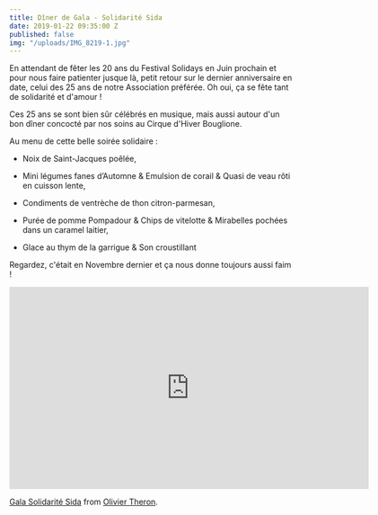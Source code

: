 ```yaml
---
title: Dîner de Gala - Solidarité Sida
date: 2019-01-22 09:35:00 Z
published: false
img: "/uploads/IMG_8219-1.jpg"
---
```


En attendant de fêter les 20 ans du Festival Solidays en Juin prochain et pour nous faire patienter jusque là, petit retour sur le dernier anniversaire en date, celui des 25 ans de notre Association préférée. Oh oui, ça se fête tant de solidarité et d'amour !

Ces 25 ans se sont bien sûr célébrés en musique, mais aussi autour d'un bon dîner concocté par nos soins au Cirque d'Hiver Bouglione.

Au menu de cette belle soirée solidaire :

* Noix de Saint-Jacques poêlée,

* Mini légumes fanes d’Automne & Emulsion de corail & Quasi de veau rôti en cuisson lente,

* Condiments de ventrèche de thon citron-parmesan,

* Purée de pomme Pompadour & Chips de vitelotte & Mirabelles pochées dans un caramel laitier,

* Glace au thym de la garrigue & Son croustillant

Regardez, c'était en Novembre dernier et ça nous donne toujours aussi faim !

<iframe src="https://player.vimeo.com/video/254894841" width="640" height="360" frameborder="0" webkitallowfullscreen mozallowfullscreen allowfullscreen></iframe>
<p><a href="https://vimeo.com/254894841">Gala Solidarité Sida</a> from <a href="https://vimeo.com/oliviertheron">Olivier Theron</a>.</p>
